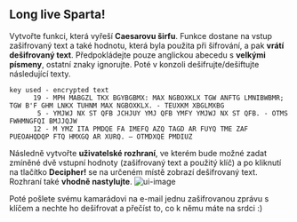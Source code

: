 
## Long live Sparta! 

Vytvořte funkci, která vyřeší **Caesarovu širfu**. Funkce dostane na vstup zašifrovaný text a také hodnotu, která byla použita při šifrování, a pak **vrátí dešifrovaný text**. Předpokládejte pouze anglickou abecedu s **velkými písmeny**, ostatní znaky ignorujte. Poté v konzoli dešifrujte/dešiftujte následující texty.
```
key used - encrypted text
      19 - MPH MABGZL TKX BGYBGBMX: MAX NGBOXKLX TGW ANFTG LMNIBWBMR; TGW B'F GHM LNKX TUHNM MAX NGBOXKLX. - TEUXKM XBGLMXBG
       5 - YMJWJ NX ST QFB JCHJUY YMJ QFB YMFY YMJWJ NX ST QFB. - OTMS FWHMNGFQI BMJJQJW
      12 - M YMZ ITA PMDQE FA IMEFQ AZQ TAGD AR FUYQ TME ZAF PUEOAHQDQP FTQ HMXGQ AR XURQ. ― OTMDXQE PMDIUZ
```
Následně vytvořte **uživatelské rozhraní**, ve kterém bude možné zadat zmíněné dvě vstupní hodnoty (zašifrovaný text a použitý klíč) a po kliknutí na tlačítko **Decipher!** se na určeném místě zobrazí dešifrovaný text. Rozhraní také **vhodně nastylujte**.
![ui-image](https://user-images.githubusercontent.com/20724910/48301975-52f9f200-e4f6-11e8-9525-8363fa95f427.png)

Poté pošlete svému kamarádovi na e-mail jednu zašifrovanou zprávu s klíčem a nechte ho dešifrovat a přečíst to, co k němu máte na srdci :)
